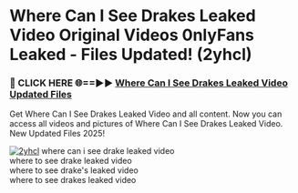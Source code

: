 # Where Can I See Drakes Leaked Video Original Videos 0nlyFans Leaked - Files Updated! (2yhcl)

<h3>🔴 CLICK HERE 🌐==►► <a href="https://tinyurl.com/2wckxsce" rel="nofollow">Where Can I See Drakes Leaked Video Updated Files</a></h3>

Get Where Can I See Drakes Leaked Video and all content. Now you can access all videos and pictures of Where Can I See Drakes Leaked Video. New Updated Files 2025!

[![2yhcl](https://i.imgur.com/AFduVYN.gif)](https://tinyurl.com/2wckxsce)
where can i see drake leaked video<br>
where to see drake leaked video<br>
where to see drake's leaked video<br>
where to see drakes leaked video